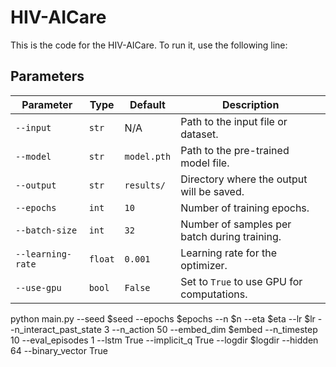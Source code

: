 # HIV-AICare

This is the code for the HIV-AICare. To run it, use the following line:

## Parameters

| Parameter           | Type     | Default              | Description                                                  |
|---------------------|----------|----------------------|--------------------------------------------------------------|
| `--input`           | `str`    | N/A                  | Path to the input file or dataset.                           |
| `--model`           | `str`    | `model.pth`          | Path to the pre-trained model file.                          |
| `--output`          | `str`    | `results/`           | Directory where the output will be saved.                    |
| `--epochs`          | `int`    | `10`                 | Number of training epochs.                                   |
| `--batch-size`      | `int`    | `32`                 | Number of samples per batch during training.                 |
| `--learning-rate`   | `float`  | `0.001`              | Learning rate for the optimizer.                             |
| `--use-gpu`         | `bool`   | `False`              | Set to `True` to use GPU for computations.                   |


python main.py  --seed $seed --epochs $epochs --n $n --eta $eta --lr $lr --n_interact_past_state 3  --n_action 50 --embed_dim $embed --n_timestep 10 --eval_episodes 1  --lstm True --implicit_q True --logdir $logdir  --hidden 64 --binary_vector True
